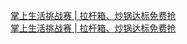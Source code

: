   
[掌上生活挑战赛 | 拉杆箱、炒锅达标免费抢](http://www.dianyue.me/archives/550/spc0zdkz4teap3fi/)  
[掌上生活挑战赛 | 拉杆箱、炒锅达标免费抢](http://www.dianyue.me/archives/070/ezlfsbg9g2hzb8rl/)